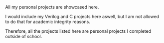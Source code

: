 All my personal projects are showcased here.

I would include my Verilog and C projects here aswell, but I am not allowed to do that for academic integrity reasons.

Therefore, all the projects listed here are personal projects I completed outside of school.
